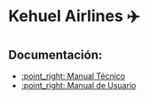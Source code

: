 # **Kehuel Airlines ✈️**

## Documentación:

<ul>
  <li><a href="./docs/manual_tecnico/README.md" target="_blank">:point_right: Manual Técnico</a></li>
  <li><a href="./docs/manual_usuario/README.md" target="_blank">:point_right: Manual de Usuario</a></li>
</ul>
